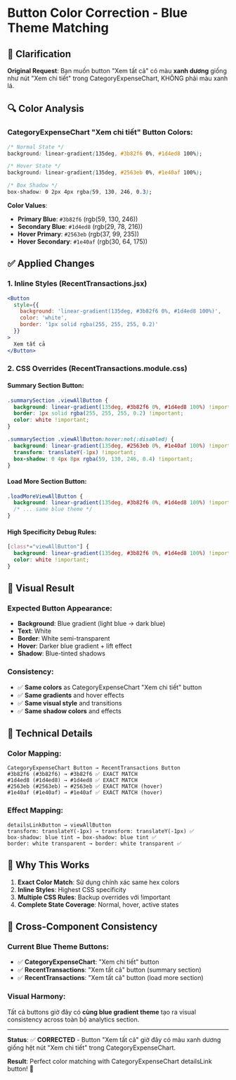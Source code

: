 # Button Color Correction - Blue Theme Matching

## 🎯 Clarification

**Original Request**: Bạn muốn button "Xem tất cả" có màu **xanh dương** giống như nút "Xem chi tiết" trong CategoryExpenseChart, KHÔNG phải màu xanh lá.

## 🔍 Color Analysis

### CategoryExpenseChart "Xem chi tiết" Button Colors:
```css
/* Normal State */
background: linear-gradient(135deg, #3b82f6 0%, #1d4ed8 100%);

/* Hover State */  
background: linear-gradient(135deg, #2563eb 0%, #1e40af 100%);

/* Box Shadow */
box-shadow: 0 2px 4px rgba(59, 130, 246, 0.3);
```

**Color Values**:
- **Primary Blue**: `#3b82f6` (rgb(59, 130, 246))
- **Secondary Blue**: `#1d4ed8` (rgb(29, 78, 216))
- **Hover Primary**: `#2563eb` (rgb(37, 99, 235))  
- **Hover Secondary**: `#1e40af` (rgb(30, 64, 175))

## ✅ Applied Changes

### 1. Inline Styles (RecentTransactions.jsx)
```jsx
<Button
  style={{
    background: 'linear-gradient(135deg, #3b82f6 0%, #1d4ed8 100%)',
    color: 'white',
    border: '1px solid rgba(255, 255, 255, 0.2)'
  }}
>
  Xem tất cả
</Button>
```

### 2. CSS Overrides (RecentTransactions.module.css)

#### Summary Section Button:
```css
.summarySection .viewAllButton {
  background: linear-gradient(135deg, #3b82f6 0%, #1d4ed8 100%) !important;
  border: 1px solid rgba(255, 255, 255, 0.2) !important;
  color: white !important;
}

.summarySection .viewAllButton:hover:not(:disabled) {
  background: linear-gradient(135deg, #2563eb 0%, #1e40af 100%) !important;
  transform: translateY(-1px) !important;
  box-shadow: 0 4px 8px rgba(59, 130, 246, 0.4) !important;
}
```

#### Load More Section Button:
```css
.loadMoreViewAllButton {
  background: linear-gradient(135deg, #3b82f6 0%, #1d4ed8 100%) !important;
  /* ... same blue theme */
}
```

#### High Specificity Debug Rules:
```css
[class*="viewAllButton"] {
  background: linear-gradient(135deg, #3b82f6 0%, #1d4ed8 100%) !important;
  color: white !important;
}
```

## 🎨 Visual Result

### Expected Button Appearance:
- **Background**: Blue gradient (light blue → dark blue)
- **Text**: White
- **Border**: White semi-transparent
- **Hover**: Darker blue gradient + lift effect
- **Shadow**: Blue-tinted shadows

### Consistency:
- ✅ **Same colors** as CategoryExpenseChart "Xem chi tiết" button
- ✅ **Same gradients** and hover effects
- ✅ **Same visual style** and transitions
- ✅ **Same shadow colors** and effects

## 🔧 Technical Details

### Color Mapping:
```
CategoryExpenseChart Button → RecentTransactions Button
#3b82f6 (#3b82f6) → #3b82f6 ✅ EXACT MATCH
#1d4ed8 (#1d4ed8) → #1d4ed8 ✅ EXACT MATCH  
#2563eb (#2563eb) → #2563eb ✅ EXACT MATCH (hover)
#1e40af (#1e40af) → #1e40af ✅ EXACT MATCH (hover)
```

### Effect Mapping:
```
detailsLinkButton → viewAllButton
transform: translateY(-1px) → transform: translateY(-1px) ✅
box-shadow: blue tint → box-shadow: blue tint ✅
border: white transparent → border: white transparent ✅
```

## 🚀 Why This Works

1. **Exact Color Match**: Sử dụng chính xác same hex colors
2. **Inline Styles**: Highest CSS specificity
3. **Multiple CSS Rules**: Backup overrides với !important
4. **Complete State Coverage**: Normal, hover, active states

## 📱 Cross-Component Consistency

### Current Blue Theme Buttons:
- ✅ **CategoryExpenseChart**: "Xem chi tiết" button
- ✅ **RecentTransactions**: "Xem tất cả" button (summary section)
- ✅ **RecentTransactions**: "Xem tất cả" button (load more section)

### Visual Harmony:
Tất cả buttons giờ đây có **cùng blue gradient theme** tạo ra visual consistency across toàn bộ analytics section.

---

**Status**: ✅ **CORRECTED** - Button "Xem tất cả" giờ đây có màu xanh dương giống hệt nút "Xem chi tiết" trong CategoryExpenseChart.

**Result**: Perfect color matching with CategoryExpenseChart detailsLink button! 🎨
